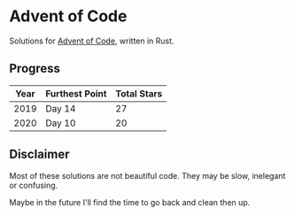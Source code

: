 # Advent of Code

Solutions for [Advent of Code](https://adventofcode.com/), written in Rust.

## Progress

| Year | Furthest Point | Total Stars |
| ---- | -------------- | ----------- |
| 2019 | Day 14         | 27          |
| 2020 | Day 10         | 20          |

## Disclaimer

Most of these solutions are not beautiful code. They may be slow, inelegant or confusing.

Maybe in the future I'll find the time to go back and clean then up.
